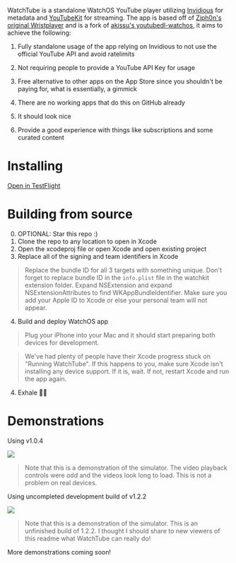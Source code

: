WatchTube is a standalone WatchOS YouTube player utilizing [Invidious](https://invidious.io) for metadata and [YouTubeKit](https://github.com/alexeichhorn/YouTubeKit) for streaming. The app is based off of [Ziph0n's original Wristplayer](https://github.com/Ziph0n/WristPlayer) and is a fork of [akissu's youtubedl-watchos](https://github.com/akissu/youtubedl-watchos), it aims to achieve the following:

1. Fully standalone usage of the app relying on Invidious to not use the official YouTube API and avoid ratelimits

2. Not requiring people to provide a YouTube API Key for usage

3. Free alternative to other apps on the App Store since you shouldn't be paying for, what is essentially, a gimmick

4. There are no working apps that do this on GitHub already

5. It should look nice

6. Provide a good experience with things like subscriptions and some curated content

# Installing
[Open in TestFlight](https://testflight.apple.com/join/tpwIQJIR)

# Building from source

0. OPTIONAL: Star this repo :)
1. Clone the repo to any location to open in Xcode
2. Open the xcodeproj file or open Xcode and open existing project
3. Replace all of the signing and team identifiers in Xcode
> Replace the bundle ID for all 3 targets with something unique. Don't forget to replace bundle ID in the `info.plist` file in the watchkit extension folder. Expand NSExtension and expand NSExtensionAttributes to find WKAppBundleIdentifier.
Make sure you add your Apple ID to Xcode or else your personal team will not appear.
4. Build and deploy WatchOS app
> Plug your iPhone into your Mac and it should start preparing both devices for development.

> We've had plenty of people have their Xcode progress stuck on "Running WatchTube". If this happens to you, make sure Xcode isn't installing any device support. If it is, wait. If not, restart Xcode and run the app again.
4. Exhale 😮‍💨

# Demonstrations

Using v1.0.4

![](./demo/1.gif)
> Note that this is a demonstration of the simulator. The video playback controls were odd and the videos look long to load. This is not a problem on real devices.

Using uncompleted development build of v1.2.2

![](./demo/2.gif)
> Note that this is a demonstration of the simulator. This is an unfinished build of 1.2.2. I thought I should share to new viewers of this readme what WatchTube can really do! 

More demonstrations coming soon!

